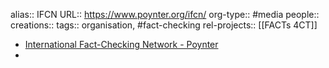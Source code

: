 alias:: IFCN
URL:: https://www.poynter.org/ifcn/
org-type:: #media
people::
creations::
tags:: organisation, #fact-checking
rel-projects:: [[FACTs 4CT]]



- [International Fact-Checking Network - Poynter](https://www.poynter.org/ifcn/)
-
